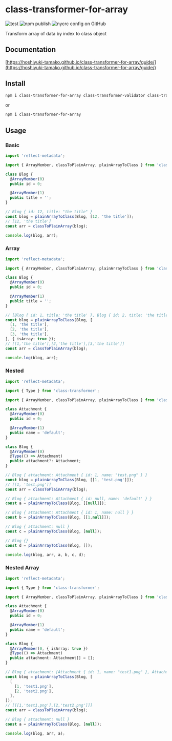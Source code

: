 # class-transformer-for-array

![test](https://github.com/hoshiyuki-tamako/class-transformer-for-array/workflows/test/badge.svg)
![npm publish](https://github.com/hoshiyuki-tamako/class-transformer-for-array/workflows/npm%20publish/badge.svg)
![nycrc config on GitHub](https://img.shields.io/nycrc/hoshiyuki-tamako/class-transformer-for-array?config=.nycrc&preferredThreshold=branches)

Transform array of data by index to class object

## Documentation

[https://hoshiyuki-tamako.github.io/class-transformer-for-array/guide/](https://hoshiyuki-tamako.github.io/class-transformer-for-array/guide/)

## Install

```bash
npm i class-transformer-for-array class-transformer-validator class-transformer class-validator reflect-metadata
```

or

```bash
npm i class-transformer-for-array
```

## Usage

### Basic

```ts
import 'reflect-metadata';

import { ArrayMember, classToPlainArray, plainArrayToClass } from 'class-transformer-for-array';

class Blog {
  @ArrayMember(0)
  public id = 0;

  @ArrayMember(1)
  public title = '';
}

// Blog { id: 12, title: "the title" }
const blog = plainArrayToClass(Blog, [12, 'the title']);
// [12, 'the title']
const arr = classToPlainArray(blog);

console.log(blog, arr);
```

### Array

```ts
import 'reflect-metadata';

import { ArrayMember, classToPlainArray, plainArrayToClass } from 'class-transformer-for-array';

class Blog {
  @ArrayMember(0)
  public id = 0;

  @ArrayMember(1)
  public title = '';
}

// [Blog { id: 1, title: 'the title' }, Blog { id: 2, title: 'the title' }, Blog { id: 3, title: 'the title' }]
const blog = plainArrayToClass(Blog, [
  [1, 'the title'],
  [2, 'the title'],
  [3, 'the title'],
], { isArray: true });
// [[1,'the title'],[2,'the title'],[3,'the title']]
const arr = classToPlainArray(blog);

console.log(blog, arr);
```

### Nested

```ts
import 'reflect-metadata';

import { Type } from 'class-transformer';

import { ArrayMember, classToPlainArray, plainArrayToClass } from 'class-transformer-for-array';

class Attachment {
  @ArrayMember(0)
  public id = 0;

  @ArrayMember(1)
  public name = 'default';
}

class Blog {
  @ArrayMember(0)
  @Type(() => Attachment)
  public attachment?: Attachment;
}

// Blog { attachment: Attachment { id: 1, name: "test.png" } }
const blog = plainArrayToClass(Blog, [[1, 'test.png']]);
// [[1, 'test.png']]
const arr = classToPlainArray(blog);

// Blog { attachment: Attachment { id: null, name: 'default' } }
const a = plainArrayToClass(Blog, [[null]]);

// Blog { attachment: Attachment { id: 1, name: null } }
const b = plainArrayToClass(Blog, [[1,null]]);

// Blog { attachment: null }
const c = plainArrayToClass(Blog, [null]);

// Blog {}
const d = plainArrayToClass(Blog, []);

console.log(blog, arr, a, b, c, d);
```

### Nested Array

```ts
import 'reflect-metadata';

import { Type } from 'class-transformer';

import { ArrayMember, classToPlainArray, plainArrayToClass } from 'class-transformer-for-array';

class Attachment {
  @ArrayMember(0)
  public id = 0;

  @ArrayMember(1)
  public name = 'default';
}

class Blog {
  @ArrayMember(0, { isArray: true })
  @Type(() => Attachment)
  public attachment: Attachment[] = [];
}

// Blog { attachment: [Attachment { id: 1, name: "test1.png" }, Attachment { id: 2, name: "test2.png" }] }
const blog = plainArrayToClass(Blog, [
  [
    [1, 'test1.png'],
    [2, 'test2.png'],
  ],
]);
// [[[1,'test1.png'],[2,'test2.png']]]
const arr = classToPlainArray(blog);

// Blog { attachment: null }
const a = plainArrayToClass(Blog, [null]);

console.log(blog, arr, a);
```
